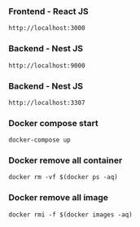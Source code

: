 ### Frontend - React JS

`http://localhost:3000`

### Backend - Nest JS

`http://localhost:9000`

### Backend - Nest JS

`http://localhost:3307`

### Docker compose start

`docker-compose up`

### Docker remove all container

`docker rm -vf $(docker ps -aq)`

### Docker remove all image

`docker rmi -f $(docker images -aq)`